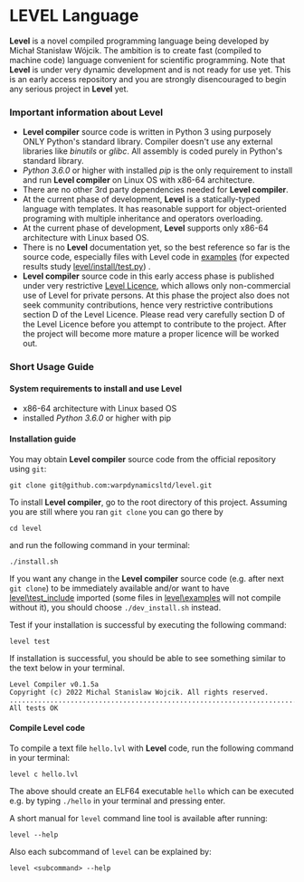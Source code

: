 # LEVEL Language

**Level** is a novel compiled programming language being developed by Michał Stanisław Wójcik.
The ambition is to create fast (compiled to machine code) language convenient for 
scientific programming.
Note that **Level** is under very dynamic development and is not ready for use yet.
This is an early access repository and you are strongly disencouraged to begin any serious project 
in **Level** yet.

### Important information about Level

- **Level compiler** source code is written in Python 3 using purposely ONLY Python's standard library. Compiler doesn't use any external libraries like 
<i>binutils</i> or <i>glibc</i>. All assembly is coded purely in Python's standard library.
- <i>Python 3.6.0</i> or higher with installed <i>pip</i> is the only requirement to install and run **Level compiler** 
on Linux OS with x86-64 architecture.
- There are no other 3rd party dependencies needed for **Level compiler**.
- At the current phase of development, **Level** is a statically-typed language with templates. It has reasonable support 
for object-oriented programing with multiple inheritance and operators overloading.
- At the current phase of development, **Level** supports only x86-64 architecture with Linux based OS.
- There is no **Level** documentation yet, so the best reference so far is the source code, 
especially files with Level code in [examples](examples) (for expected results study 
[level/install/test.py](level/install/test.py)) .
- **Level compiler** source code in this early access phase is published under very restrictive [Level Licence](LICENCE.md), 
which allows only non-commercial use of Level for private persons. At this phase the project also 
does not seek community contributions, hence very restrictive contributions section D of the Level Licence.
Please read very carefully section D of the Level Licence before you attempt to contribute to the project.
After the project will become more mature a proper licence will be worked out.
 
### Short Usage Guide

#### System requirements to install and use Level
* x86-64 architecture with Linux based OS
* installed <i>Python 3.6.0</i> or higher with pip

#### Installation guide

You may obtain **Level compiler** source code from the official repository using `git`: 
```
git clone git@github.com:warpdynamicsltd/level.git
```
To install **Level compiler**, go to the root directory of this project.
Assuming you are still where you ran `git clone` you can go there by

```
cd level
```
and run the following command in your terminal:
```
./install.sh
```

If you want any change in the **Level compiler** source code (e.g. after next `git clone`) to be immediately available 
and/or want to have [level\test_include](test_include) imported 
(some files in [level\examples](examples) will not compile without it),
you should choose `./dev_install.sh`
instead.

Test if your installation is successful by executing the following command:

```
level test
```

If installation is successful, you should be able to see something 
similar to the text below in your terminal. 
```
Level Compiler v0.1.5a
Copyright (c) 2022 Michal Stanislaw Wojcik. All rights reserved.
............................................................................
All tests OK
```
#### Compile Level code

To compile a text file `hello.lvl` with **Level** code, run the following command 
in your terminal:
```
level c hello.lvl
```
The above should create an ELF64 executable `hello` which
can be executed e.g.
by typing `./hello` in your terminal and pressing enter.

A short manual for `level` command line tool is available after running:
```
level --help
```
Also each subcommand of `level` can be explained by:
```
level <subcommand> --help
```